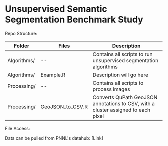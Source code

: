 # Unsupervised Semantic Segmentation Benchmark Study

Repo Structure: 

| Folder | Files | Description |
|--------|-------|-------------|
|Algorithms/ | -- | Contains all scripts to run unsupervised segmentation algorithms |
|Algorithms/ | Example.R | Description will go here |
|Processing/ | -- | Contains all scripts to process images |
|Processing/ | GeoJSON_to_CSV.R | Converts QuPath GeoJSON annotations to CSV, with a cluster assigned to each pixel |

File Access:

Data can be pulled from PNNL's datahub: [Link] 
